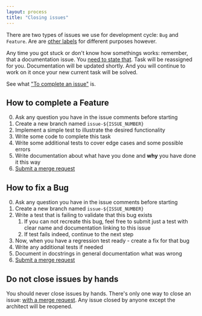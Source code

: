 ```yaml
---
layout: process
title: "Closing issues"
---
```


There are two types of issues we use for development cycle: `Bug` and `Feature`. Are are [other labels](https://wemake.services/meta/rsdp/configuring-new-gitlab-project#configuring-issue-labels) for different purposes however.

Any time you got stuck or don't know how somethings works: remember, that a documentation issue.
You [need to state that](https://wemake.services/meta/rsdp/how-tasks-are-assigned#i-can-not-find-any-information-in-any-of-these-sources). Task will be reassigned for you. Documentation will be updated shortly. And you will continue to work on it once your new current task will be solved.

See what ["To complete an issue"](https://wemake.services/meta/rsdp/definition-of-done) is.


## How to complete a Feature

0. Ask any question you have in the issue comments before starting
1. Create a new branch named `issue-${ISSUE_NUMBER}`
2. Implement a simple test to illustrate the desired functionality
3. Write some code to complete this task
4. Write some additional tests to cover edge cases and some possible errors
5. Write documentation about what have you done and **why** you have done it this way
6. [Submit a merge request](https://wemake.services/meta/rsdp/creating-merge-requests)

## How to fix a Bug

0. Ask any question you have in the issue comments before starting
1. Create a new branch named `issue-${ISSUE_NUMBER}`
2. Write a test that is failing to validate that this bug exists
    1. If you can not recreate this bug, feel free to submit just a test with clear name and documentation linking to this issue
    2. If test fails indeed, continue to the next step
3. Now, when you have a regression test ready - create a fix for that bug
4. Write any additional tests if needed
5. Document in docstrings in general documentation what was wrong
6. [Submit a merge request](https://wemake.services/meta/rsdp/creating-merge-requests)


## Do not close issues by hands

You should never close issues by hands.
There's only one way to close an issue: [with a merge request](https://wemake.services/meta/rsdp/creating-merge-requests#issues).
Any issue closed by anyone except the architect will be reopened.
